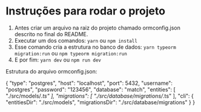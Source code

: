 # Instruções para rodar o projeto


1. Antes criar um arquivo na raiz do projeto chamado ormconfig.json descrito no final do README.
2. Executar um dos comandos: `yarn` ou `npm install`
3. Esse comando cria a estrutura no banco de dados: `yarn typeorm migration:run` ou `npm typeorm migration:run`
4. E por fim: `yarn dev` ou `npm run dev`


Estrutura do arquivo ormconfig.json:

{
   "type": "postgres", 
   "host": "localhost", 
   "port": 5432,
   "username": "postgres", 
   "password": "123456", 
   "database": "match",
   "entities": [
      "./src/models/*.ts"
   ],
   "migrations": [
      "./src/database/migrations/*.ts"
   ],
   "cli": {
      "entitiesDir": "./src/models",
      "migrationsDir": "./src/database/migrations"
   }
}
